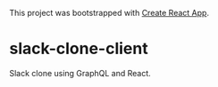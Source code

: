 This project was bootstrapped with [Create React App](https://github.com/facebook/create-react-app).

# slack-clone-client
Slack clone using GraphQL and React. 
